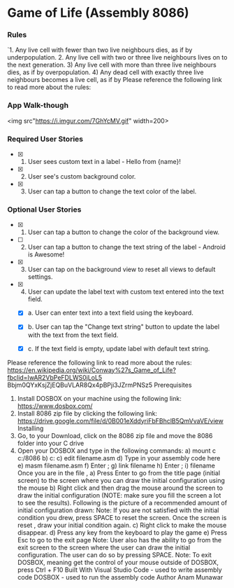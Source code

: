 # Game of Life (Assembly 8086)

### Rules
`1. Any live cell with fewer than two live neighbours dies, as if by underpopulation.
 2. Any live cell with two or three live neighbours lives on to the next generation.
 3) Any live cell with more than three live neighbours dies, as if by overpopulation.
 4) Any dead cell with exactly three live neighbours becomes a live cell, as if by
 Please reference the following link to read more about the rules:
 

### App Walk-though

<img src"https://i.imgur.com/7GhYcMV.gif" width=200><br>

### Required User Stories
- [x] 1. User sees custom text in a label - Hello from {name}!
- [x] 2. User see's custom background color.
- [x] 3. User can tap a button to change the text color of the label.

### Optional User Stories
- [x] 1. User can tap a button to change the color of the background view.  
- [ ] 2. User can tap a button to change the text string of the label - Android is Awesome!  
- [x] 3. User can tap on the background view to reset all views to default settings.  
- [x] 4. User can update the label text with custom text entered into the text field.  
   - [x] a. User can enter text into a text field using the keyboard.  
   - [x] b. User can tap the "Change text string" button to update the label with the text from the text field.  
   - [x] c. If the text field is empty, update label with default text string.  



Please reference the following link to read more about the rules:
https://en.wikipedia.org/wiki/Conway%27s_Game_of_Life?fbclid=IwAR2VbPeFDLWS0jLoL5
Bbjm0QYxKsjZjEQBuVLAR8Qx4pBPji3JZrmPNSz5
Prerequisites
1. Install DOSBOX on your machine using the following link: https://www.dosbox.com/
2. Install 8086 zip file by clicking the following link:
https://drive.google.com/file/d/0B001eXddyriFbFBhclB5QmVvaVE/view
Installing
1. Go, to your Download, click on the 8086 zip file and move the 8086 folder into your C
drive
2. Open your DOSBOX and type in the following commands:
a) mount c c:/8086
b) c:
c) edit filename.asm
d) Type in your assembly code here
e) masm filename.asm
f) Enter ;
g) link filename
h) Enter ;
i) filename
Once you are in the file ,
a) Press Enter to go from the title page (initial screen) to the screen where you can
draw the initial configuration using the mouse
b) Right click and then drag the mouse around the screen to draw the initial
configuration (NOTE: make sure you fill the screen a lot to see the results).
Following is the picture of a recommended amount of initial configuration
drawn:
Note: If you are not satisfied with the initial condition you drew, press SPACE to reset the
screen. Once the screen is reset , draw your initial condition again.
c) Right click to make the mouse disappear.
d) Press any key from the keyboard to play the game
e) Press Esc to go to the exit page
Note: User also has the ability to go from the exit screen to the screen where the user can
draw the initial configuration. The user can do so by pressing SPACE.
Note: To exit DOSBOX, meaning get the control of your mouse outside of DOSBOX, press
Ctrl + F10
Built With
Visual Studio Code - used to write assembly code
DOSBOX - used to run the assembly code
Author
Anam Munawar

